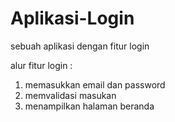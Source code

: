 # Aplikasi-Login
sebuah aplikasi dengan fitur login

alur fitur login : 
1. memasukkan email dan password
2. memvalidasi masukan
3. menampilkan halaman beranda
